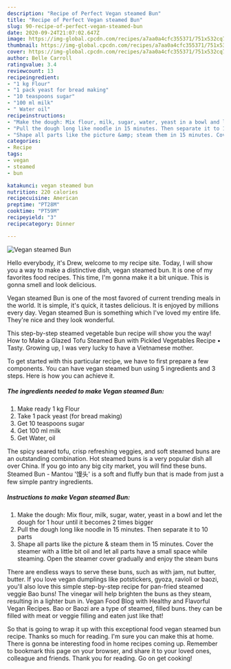 ```yaml
---
description: "Recipe of Perfect Vegan steamed Bun"
title: "Recipe of Perfect Vegan steamed Bun"
slug: 90-recipe-of-perfect-vegan-steamed-bun
date: 2020-09-24T21:07:02.647Z
image: https://img-global.cpcdn.com/recipes/a7aa0a4cfc355371/751x532cq70/vegan-steamed-bun-recipe-main-photo.jpg
thumbnail: https://img-global.cpcdn.com/recipes/a7aa0a4cfc355371/751x532cq70/vegan-steamed-bun-recipe-main-photo.jpg
cover: https://img-global.cpcdn.com/recipes/a7aa0a4cfc355371/751x532cq70/vegan-steamed-bun-recipe-main-photo.jpg
author: Belle Carroll
ratingvalue: 3.4
reviewcount: 13
recipeingredient:
- "1 kg Flour"
- "1 pack yeast for bread making"
- "10 teaspoons sugar"
- "100 ml milk"
- " Water oil"
recipeinstructions:
- "Make the dough: Mix flour, milk, sugar, water, yeast in a bowl and let the dough for 1 hour until it becomes 2 times bigger"
- "Pull the dough long like noodle in 15 minutes. Then separate it to 10 parts"
- "Shape all parts like the picture &amp; steam them in 15 minutes. Cover the steamer with a little bit oil and let all parts have a small space while steaming. Open the steamer cover gradually and enjoy the steam buns"
categories:
- Recipe
tags:
- vegan
- steamed
- bun

katakunci: vegan steamed bun 
nutrition: 220 calories
recipecuisine: American
preptime: "PT28M"
cooktime: "PT59M"
recipeyield: "3"
recipecategory: Dinner

---
```



![Vegan steamed Bun](https://img-global.cpcdn.com/recipes/a7aa0a4cfc355371/751x532cq70/vegan-steamed-bun-recipe-main-photo.jpg)

Hello everybody, it's Drew, welcome to my recipe site. Today, I will show you a way to make a distinctive dish, vegan steamed bun. It is one of my favorites food recipes. This time, I'm gonna make it a bit unique. This is gonna smell and look delicious.

Vegan steamed Bun is one of the most favored of current trending meals in the world. It is simple, it's quick, it tastes delicious. It is enjoyed by millions every day. Vegan steamed Bun is something which I've loved my entire life. They're nice and they look wonderful.

This step-by-step steamed vegetable bun recipe will show you the way! How to Make a Glazed Tofu Steamed Bun with Pickled Vegetables Recipe • Tasty. Growing up, I was very lucky to have a Vietnamese mother.


To get started with this particular recipe, we have to first prepare a few components. You can have vegan steamed bun using 5 ingredients and 3 steps. Here is how you can achieve it.

<!--inarticleads1-->

##### The ingredients needed to make Vegan steamed Bun:

1. Make ready 1 kg Flour
1. Take 1 pack yeast (for bread making)
1. Get 10 teaspoons sugar
1. Get 100 ml milk
1. Get  Water, oil


The spicy seared tofu, crisp refreshing veggies, and soft steamed buns are an outstanding combination. Hot steamed buns is a very popular dish all over China. If you go into any big city market, you will find these buns. Steamed Bun - Mantou &#39;馒头&#39; is a soft and fluffy bun that is made from just a few simple pantry ingredients. 

<!--inarticleads2-->

##### Instructions to make Vegan steamed Bun:

1. Make the dough: Mix flour, milk, sugar, water, yeast in a bowl and let the dough for 1 hour until it becomes 2 times bigger
1. Pull the dough long like noodle in 15 minutes. Then separate it to 10 parts
1. Shape all parts like the picture &amp; steam them in 15 minutes. Cover the steamer with a little bit oil and let all parts have a small space while steaming. Open the steamer cover gradually and enjoy the steam buns


There are endless ways to serve these buns, such as with jam, nut butter, butter. If you love vegan dumplings like potstickers, gyoza, ravioli or baozi, you&#39;ll also love this simple step-by-step recipe for pan-fried steamed veggie Bao buns! The vinegar will help brighten the buns as they steam, resulting in a lighter bun in. Vegan Food Blog with Healthy and Flavorful Vegan Recipes. Bao or Baozi are a type of steamed, filled buns. they can be filled with meat or veggie filling and eaten just like that! 

So that is going to wrap it up with this exceptional food vegan steamed bun recipe. Thanks so much for reading. I'm sure you can make this at home. There is gonna be interesting food in home recipes coming up. Remember to bookmark this page on your browser, and share it to your loved ones, colleague and friends. Thank you for reading. Go on get cooking!
